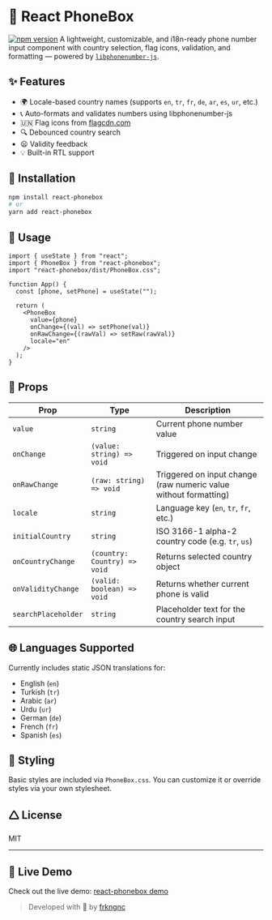 # 📱 React PhoneBox
[![npm version](https://img.shields.io/npm/v/react-phonebox.svg)](https://www.npmjs.com/package/react-phonebox)
A lightweight, customizable, and i18n-ready phone number input component with country selection, flag icons, validation, and formatting — powered by [`libphonenumber-js`](https://github.com/catamphetamine/libphonenumber-js).

## ✨ Features

- 🌍 Locale-based country names (supports `en`, `tr`, `fr`, `de`, `ar`, `es`, `ur`, etc.)
- 📞 Auto-formats and validates numbers using libphonenumber-js
- 🇺🇳 Flag icons from [flagcdn.com](https://flagcdn.com)
- 🔍 Debounced country search
- 😦 Validity feedback
- 💡 Built-in RTL support

## 🚀 Installation

```bash
npm install react-phonebox
# or
yarn add react-phonebox
```

## 🔧 Usage

```tsx
import { useState } from "react";
import { PhoneBox } from "react-phonebox";
import "react-phonebox/dist/PhoneBox.css";

function App() {
  const [phone, setPhone] = useState("");

  return (
    <PhoneBox
      value={phone}
      onChange={(val) => setPhone(val)}
      onRawChange={(rawVal) => setRaw(rawVal)}
      locale="en"
    />
  );
}
```

## 🧪 Props

| Prop               | Type                         | Description                                                      |
| ------------------ | ---------------------------- | ---------------------------------------------------------------- |
| `value`            | `string`                     | Current phone number value                                       |
| `onChange`         | `(value: string) => void`    | Triggered on input change                                        |
| `onRawChange`      | `(raw: string) => void`      | Triggered on input change (raw numeric value without formatting) |
| `locale`           | `string`                     | Language key (`en`, `tr`, `fr`, etc.)                            |
| `initialCountry`   | `string`                     | ISO 3166-1 alpha-2 country code (e.g. `tr`, `us`)                |
| `onCountryChange`  | `(country: Country) => void` | Returns selected country object                                  |
| `onValidityChange` | `(valid: boolean) => void`   | Returns whether current phone is valid                           |
| `searchPlaceholder`| `string`                     | Placeholder text for the country search input                    |


## 🌐 Languages Supported

Currently includes static JSON translations for:

- English (`en`)
- Turkish (`tr`)
- Arabic (`ar`)
- Urdu (`ur`)
- German (`de`)
- French (`fr`)
- Spanish (`es`)

## 🧱 Styling

Basic styles are included via `PhoneBox.css`. You can customize it or override styles via your own stylesheet.

## 🛆 License

MIT

---

## 🔗 Live Demo

Check out the live demo: [react-phonebox demo](https://react-phonebox-demo.vercel.app)

> Developed with 🎉​ by [frkngnc](https://github.com/frkngnc)
